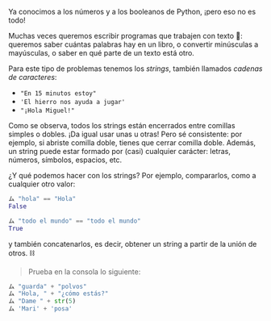 Ya conocimos a los números y a los booleanos de Python, ¡pero eso no es todo!

Muchas veces queremos escribir programas que trabajen con texto :page_facing_up:: queremos saber cuántas palabras hay en un libro, o convertir minúsculas a mayúsculas, o saber en qué parte de un texto está otro.

Para este tipo de problemas tenemos los _strings_, también llamados _cadenas de caracteres_:

* `"En 15 minutos estoy"`
* `'El hierro nos ayuda a jugar'`
* `"¡Hola Miguel!"`

Como se observa, todos los strings están encerrados entre comillas simples o dobles. ¡Da igual usar unas u otras! Pero sé consistente: por ejemplo, si abriste comilla doble, tienes que cerrar comilla doble. Además, un string puede estar formado por (casi) cualquier carácter: letras, números, símbolos, espacios, etc.

¿Y qué podemos hacer con los strings? Por ejemplo, compararlos, como a cualquier otro valor:

```python
ム "hola" == "Hola"
False

ム "todo el mundo" == "todo el mundo"
True
```

y también concatenarlos, es decir, obtener un string a partir de la unión de otros. :chains:

> Prueba en la consola lo siguiente:
>
``` python
ム "guarda" + "polvos"
ム "Hola, " + "¿cómo estás?"
ム "Dame " + str(5)
ム 'Mari' + 'posa'
```